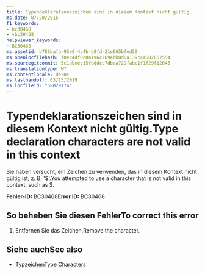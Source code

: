 ```yaml
---
title: Typendeklarationszeichen sind in diesem Kontext nicht gültig.
ms.date: 07/20/2015
f1_keywords:
- bc30468
- vbc30468
helpviewer_keywords:
- BC30468
ms.assetid: b786bafa-95e0-4c4b-b8fd-21e665bfed59
ms.openlocfilehash: f8ec4df0c0a196c269ebb0d0a139cc4502057554
ms.sourcegitcommit: 5c1abeec15fbddcc7dbaa729fabc1f1f29f12045
ms.translationtype: MT
ms.contentlocale: de-DE
ms.lasthandoff: 03/15/2019
ms.locfileid: "58029174"
---
```

# <a name="type-declaration-characters-are-not-valid-in-this-context"></a><span data-ttu-id="52690-102">Typendeklarationszeichen sind in diesem Kontext nicht gültig.</span><span class="sxs-lookup"><span data-stu-id="52690-102">Type declaration characters are not valid in this context</span></span>
<span data-ttu-id="52690-103">Sie haben versucht, ein Zeichen zu verwenden, das in diesem Kontext nicht gültig ist, z. B. '$'.</span><span class="sxs-lookup"><span data-stu-id="52690-103">You attempted to use a character that is not valid in this context, such as $.</span></span>  
  
 <span data-ttu-id="52690-104">**Fehler-ID:** BC30468</span><span class="sxs-lookup"><span data-stu-id="52690-104">**Error ID:** BC30468</span></span>  
  
## <a name="to-correct-this-error"></a><span data-ttu-id="52690-105">So beheben Sie diesen Fehler</span><span class="sxs-lookup"><span data-stu-id="52690-105">To correct this error</span></span>  
  
1.  <span data-ttu-id="52690-106">Entfernen Sie das Zeichen.</span><span class="sxs-lookup"><span data-stu-id="52690-106">Remove the character.</span></span>  
  
## <a name="see-also"></a><span data-ttu-id="52690-107">Siehe auch</span><span class="sxs-lookup"><span data-stu-id="52690-107">See also</span></span>

- [<span data-ttu-id="52690-108">Typzeichen</span><span class="sxs-lookup"><span data-stu-id="52690-108">Type Characters</span></span>](../../visual-basic/programming-guide/language-features/data-types/type-characters.md)
